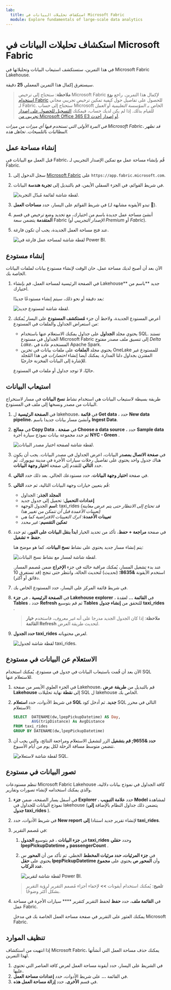 ```yaml
---
lab:
  title: استكشاف تحليلات البيانات في Microsoft Fabric
  module: Explore fundamentals of large-scale data analytics
---
```


# استكشاف تحليلات البيانات في Microsoft Fabric

في هذا التمرين، ستستكشف استيعاب البيانات وتحليلاتها في Microsoft Fabric Lakehouse.

سيستغرق إكمال هذا التمرين المعملي **25** دقيقة.

> **ملاحظة**: ستحتاج إلى ترخيص Microsoft Fabric لإكمال هذا التمرين. راجع [بدء استخدام Fabric](https://learn.microsoft.com/fabric/get-started/fabric-trial) للحصول على تفاصيل حول كيفية تمكين ترخيص تجريبي مجاني لـ Fabric. ستحتاج إلى حساب Microsoft الخاص بـ *المؤسسة التعليمية* أو *العمل* للقيام بذلك. إذا لم يكن لديك حساب، فيمكنك [التسجيل للحصول على إصدار تجريبي من Microsoft Office 365 E3 أو إصدار أحدث](https://www.microsoft.com/microsoft-365/business/compare-more-office-365-for-business-plans).

*في المرة الأولى التي تستخدم فيها أي ميزات من ميزات Microsoft Fabric، قد تظهر المطالبات بالتلميحات. تجاهل هذه.*

## إنشاء مساحة عمل

قبل العمل مع البيانات في Fabric، قُم بإنشاء مساحة عمل مع تمكين الإصدار التجريبي لـ Fabric.

1. سجل الدخول إلى [Microsoft Fabric](https://app.fabric.microsoft.com) على `https://app.fabric.microsoft.com`.
1. في شريط القوائم، في الجزء السفلي الأيمن، قم بالتبديل إلى **تجربة هندسة** البيانات.

    ![لقطة شاشة لقائمة مُبدّل التجربة.](./images/fabric-switcher.png)

1. في شريط القوائم على اليسار، حدد **مساحات العمل** (تبدو الأيقونة مشابهة لـ ).
1. أنشئ مساحة عمل جديدة باسم من اختيارك، مع تحديد وضع ترخيص في قسم **المتقدمة** يتضمن سعة Fabric (*الإصدار التجريبي* أو *Premium* أو *Fabric*).
1. عند فتح مساحة العمل الجديدة، يجب أن تكون فارغة.

    ![لقطة شاشة لمساحة عمل فارغة في Power BI.](./images/new-workspace.png)

## إنشاء مستودع

الآن بعد أن أصبح لديك مساحة عمل، حان الوقت لإنشاء مستودع بيانات لملفات البيانات الخاصة بك.

1. في الصفحة الرئيسية لمساحة العمل، قم بإنشاء Lakehouse** جديد **باسم من اختيارك.

    بعد دقيقة أو نحو ذلك، سيتم إنشاء مستودعًا جديدًا:

    ![لقطة شاشة لمستودع جديد.](./images/new-lakehouse.png)

1. أعرض المستودع الجديدة، ولاحظ أن جزء **مُستكشف المستودع** على اليسار يُمكنك من استعراض الجداول والملفات في المستودع:
    - يحتوي مجلد **الجداول** على جداول يمكنك الاستعلام عنها باستخدام SQL. تستند الجداول في مستودع Microsoft Fabric إلى تنسيق ملف مصدر مفتوح *Delta Lake*، المستخدم عادة في Apache Spark.
    - يحتوي مجلد **الملفات** على ملفات بيانات في تخزين OneLake للمستودع غير المقترن بجداول دلتا المدارة. يمكنك أيضا إنشاء *اختصارات* في هذا المُجلد للإشارة إلى البيانات المخزنة خارجيًا.

    حاليًا، لا توجد جداول أو ملفات في المستودع.

## استيعاب البيانات

طريقة بسيطة لاستيعاب البيانات هي استخدام نشاط **نسخ البيانات** في مسار لاستخراج البيانات من مصدر ونسخها إلى ملف في المستودع.

1. في **الصفحة الرئيسية** ل lakehouse، في **قائمة Get data** ، حدد **New data pipeline**، وأنشئ مسار بيانات جديدا باسم **Ingest Data**.
1. في **معالج Copy Data** ، في **صفحة Choose a data source** ، حدد **Sample data** ثم حدد مجموعة بيانات نموذج سيارة أجرة **NYC - Green** .

    ![لقطة شاشة لصفحة اختيار مصدر البيانات.](./images/choose-data-source.png)

1. في **صفحة الاتصال بمصدر** البيانات، اعرض الجداول في مصدر البيانات. يجب أن يكون هناك جدول واحد يحتوي على تفاصيل رحلات سيارات الأجرة في مدينة نيويورك. ثُم حدد **التالي** للتقدم إلى صفحة **اختيار وجهة البيانات**.
1. في صفحة **اختيار وجهة البيانات**، حدد مستودعك الحالي. بعد ذلك حدد **التالي**.
1. قُم بتعيين خيارات وجهة البيانات التالية، ثم حدد **التالي**:
    - **المجلد الجذر**: الجداول
    - **إعدادات التحميل**: تحميل إلى جدول جديد
    - **اسم** الجدول الوجهة: taxi_rides *(قد تحتاج إلى الانتظار حتى يتم عرض معاينة تعيينات الأعمدة قبل أن تتمكن من تغيير هذا)*
    - **تعيينات الأعمدة**: *اترك التعيينات الافتراضية كما هي*
    - **تمكين التقسيم**: *غير محدد*
1. في صفحة **مراجعة + حفظ**، تأكد من تحديد الخيار **ابدأ بنقل البيانات على الفور**، ثم حدد **حفظ + تشغيل**.

    يتم إنشاء مسار جديد يحتوي على نشاط **نسخ البيانات**، كما هو موضح هنا:

    ![لقطة شاشة لمسار مع نشاط نسخ البيانات.](./images/copy-data-pipeline.png)

    عند بدء تشغيل المسار، يُمكنك مراقبة حالته في جزء **الإخراج** ضمن مُصمم المسار. استخدم الأيقونة **&8635؛** (*تحديث*) لتحديث الحالة، وانتظر حتى تنجح (قد تستغرق 10 دقائق أو أكثر).

1. في شريط قائمة المركز على اليسار، حدد المستودع الخاص بك.
1. في **الصفحة الرئيسية** ، في **جزء Lakehouse explorer** ، في **القائمة ...** لعقدة **Tables** ، حدد **Refresh** ثم قم بتوسيع **Tables** للتحقق من **إنشاء جدول taxi_rides** .

    > **ملاحظة**: إذا كان الجدول الجديد مدرجا على أنه *غير معروف*، فاستخدم **خيار القائمة Refresh** لتحديث طريقة العرض.

1. **حدد الجدول taxi_rides** لعرض محتوياته.

    ![لقطة شاشة لجدول taxi_rides.](./images/dimProduct.png)

## الاستعلام عن البيانات في مستودع

الآن بعد أن قُمت باستيعاب البيانات في جدول في مستودع، يُمكنك استخدام SQL للاستعلام عنها.

1. في الجزء العلوي الأيسر من صفحة Lakehouse، قم بالتبديل من **طريقة عرض Lakehouse** إلى **نقطة** نهاية تحليلات SQL ل lakehouse الخاص بك.

1. في شريط الأدوات، حدد **استعلام SQL جديد**. ثم أدخل كود SQL التالي في محرر الاستعلام:

    ```sql
    SELECT  DATENAME(dw,lpepPickupDatetime) AS Day,
            AVG(tripDistance) As AvgDistance
    FROM taxi_rides
    GROUP BY DATENAME(dw,lpepPickupDatetime)
    ```

1. **حدد &9655; قم بتشغيل** الزر لتشغيل الاستعلام ومراجعة النتائج، والتي يجب أن تتضمن متوسط مسافة الرحلة لكل يوم من أيام الأسبوع.

    ![لقطة شاشة لاستعلام SQL.](./images/sql-query.png)

## تصور البيانات في مستودع

تنظم مستودعات Microsoft Fabric Lakehouse كافة الجداول في نموذج بيانات دلالية، والذي يمكنك استخدامه لإنشاء تصورات وتقارير.

1. في أسفل يسار الصفحة، ضمن **جزء Explorer** ، حدد **علامة التبويب Model** لمشاهدة نموذج البيانات للجداول في lakehouse (يتضمن ذلك جداول النظام بالإضافة **إلى جدول taxi_rides** ).
1. في شريط الأدوات، حدد **New report** لإنشاء تقرير جديد استنادا **إلى taxi_rides**.
1. في مُصمم التقرير:
    1. في **جزء البيانات** ، قم بتوسيع **الجدول taxi_rides** وحدد **حقلي lpepPickupDatetime** و **passengerCount** .
    1. في **جزء المرئيات، حدد **مرئيات** المخطط** الخطي. ثم تأكد من أن **المحور** س يحتوي على **حقل lpepPickupDatetime** وأن **المحور ص** يحتوي على **مجموع عدد الركاب**.

        ![لقطة شاشة لتقرير Power BI.](./images/fabric-report.png)

    > **تلميح**: يُمكنك استخدام أيقونات **>>** لإخفاء أجزاء مُصمم التقرير لرؤية التقرير بشكل أكثر وضوحًا.

1. في **القائمة ملف**، حدد **حفظ** لحفظ التقرير كتقرير **** سيارات الأجرة في مساحة عمل Fabric.

    يمكنك العثور على التقرير في صفحة مساحة العمل الخاصة بك في مدخل Microsoft Fabric.

## تنظيف الموارد

إذا انتهيت من استكشاف Microsoft Fabric، يمكنك حذف مساحة العمل التي أنشأتها لهذا التمرين.

1. في الشريط على اليسار، حدد أيقونة مساحة العمل لعرض كافة العناصر التي تحتوي عليها.
2. في القائمة **...** على شريط الأدوات، حدد **إعدادات مساحة العمل**.
3. في قسم **الأخرى**، حدد **إزالة مساحة العمل هذه**.
